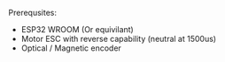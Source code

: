 Prerequsites:

- ESP32 WROOM (Or equivilant)
- Motor ESC with reverse capability (neutral at 1500us)
- Optical / Magnetic encoder


